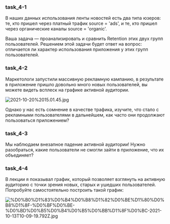 ### task_4-1

В наших данных использования ленты новостей есть два типа юзеров: те, кто пришел через платный трафик source = 'ads', и те, кто пришел через органические каналы source = 'organic'.

Ваша задача — проанализировать и сравнить Retention этих двух групп пользователей. Решением этой задачи будет ответ на вопрос: отличается ли характер использования приложения у этих групп пользователей. 

### task_4-2

Маркетологи запустили массивную рекламную кампанию, в результате в приложение пришло довольно много новых пользователей, вы можете видеть всплеск на графике активной аудитории.

![2021-10-20%2015.01.45.jpg](attachment:2021-10-20%2015.01.45.jpg)


Однако у нас есть сомнение в качестве трафика, изучите, что стало с рекламными пользователями в дальнейшем, как часто они продолжают пользоваться приложением?

### task_4-3

Мы наблюдаем внезапное падение активной аудитории! Нужно разобраться, какие пользователи не смогли зайти в приложение, что их объединяет?  

### task_4-4

В лекции я показывал график, который позволяет взглянуть на активную аудиторию с точки зрения новых, старых и ушедших пользователей. Попробуйте самостоятельно построить такой график:

![%D0%B0%D1%83%D0%B4%D0%B8%D1%82%D0%BE%D1%80%D0%B8%D1%8F-%D0%BF%D0%BE-%D0%BD%D0%B5%D0%B4%D0%B5%D0%BB%D1%8F%D0%BC-2021-10-13T10-09-19.792Z.jpg](attachment:%D0%B0%D1%83%D0%B4%D0%B8%D1%82%D0%BE%D1%80%D0%B8%D1%8F-%D0%BF%D0%BE-%D0%BD%D0%B5%D0%B4%D0%B5%D0%BB%D1%8F%D0%BC-2021-10-13T10-09-19.792Z.jpg)


